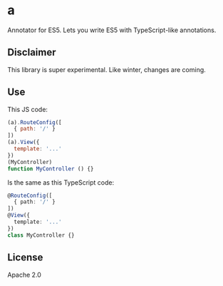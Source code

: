 # a

Annotator for ES5. Lets you write ES5 with TypeScript-like annotations.

## Disclaimer
This library is super experimental. Like winter, changes are coming.


## Use

This JS code:

```js
(a).RouteConfig([
  { path: '/' }
])
(a).View({
  template: '...'
})
(MyController)
function MyController () {}
```

Is the same as this TypeScript code:

```ts
@RouteConfig([
  { path: '/' }
])
@View({
  template: '...'
})
class MyController {}
```

## License
Apache 2.0
